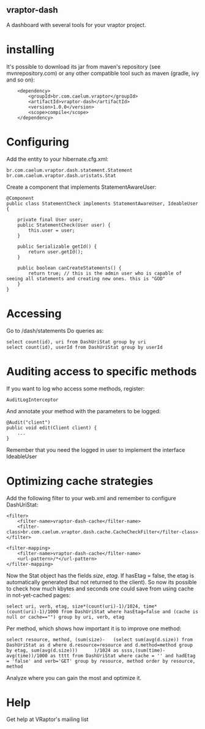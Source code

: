 ## vraptor-dash

A dashboard with several tools for your vraptor project.

# installing

It's possible to download its jar from maven's repository (see mvnrepository.com) or any other compatible tool such as maven (gradle, ivy and so on):

		<dependency>
			<groupId>br.com.caelum.vraptor</groupId>
			<artifactId>vraptor-dash</artifactId>
			<version>1.0.0</version>
			<scope>compile</scope>
		</dependency>


# Configuring

Add the entity to your hibernate.cfg.xml:

	br.com.caelum.vraptor.dash.statement.Statement
	br.com.caelum.vraptor.dash.uristats.Stat
	
Create a component that implements StatementAwareUser:

	@Component
	public class StatementCheck implements StatementAwareUser, IdeableUser {
	
		private final User user;
		public StatementCheck(User user) {
			this.user = user;
		}
		
		public Serializable getId() {
			return user.getId();
		}
	
		public boolean canCreateStatements() {
			return true; // this is the admin user who is capable of seeing all statements and creating new ones. this is "GOD"
		}
	}

# Accessing

Go to /dash/statements
Do queries as:

	select count(id), uri from DashUriStat group by uri
	select count(id), userId from DashUriStat group by userId

# Auditing access to specific methods

If you want to log who access some methods, register:

	AuditLogInterceptor

And annotate your method with the parameters to be logged:

	@Audit("client")
	public void edit(Client client) {
		...
	}
	
Remember that you need the logged in user to implement the interface IdeableUser

# Optimizing cache strategies

Add the following filter to your web.xml and remember to configure DashUriStat:

	<filter>
		<filter-name>vraptor-dash-cache</filter-name>
		<filter-class>br.com.caelum.vraptor.dash.cache.CacheCheckFilter</filter-class>
	</filter>

	<filter-mapping>
		<filter-name>vraptor-dash-cache</filter-name>
		<url-pattern>/*</url-pattern>
	</filter-mapping>

Now the Stat object has the fields *size*, *etag*. 
If hasEtag = false, the etag is automatically generated (but not returned to the client). So now its possible to check how much kbytes and seconds one could save from using cache in not-yet-cached pages:

	select uri, verb, etag, size*(count(uri)-1)/1024, time*(count(uri)-1)/1000 from DashUriStat where hasEtag=false and (cache is null or cache=="") group by uri, verb, etag

Per method, which shows how important it is to improve one method:

	select resource, method, (sum(size)-   (select sum(avg(d.size)) from DashUriStat as d where d.resource=resource and d.method=method group by etag, sum(avg(d.size)))      )/1024 as ssss,(sum(time)-avg(time))/1000 as tttt from DashUriStat where cache = '' and hadEtag = 'false' and verb='GET' group by resource, method order by resource, method
	
Analyze where you can gain the most and optimize it.

# Help

Get help at VRaptor's mailing list